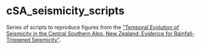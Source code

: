 # cSA_seismicity_scripts
Series of scripts to reproduce figures from the ["Temporal Evolution of Seismicity in the Central Southern Alps, New Zealand: Evidence for Rainfall-Triggered Seismicity"](https://doi.org/10.1029/2025GC012317).
